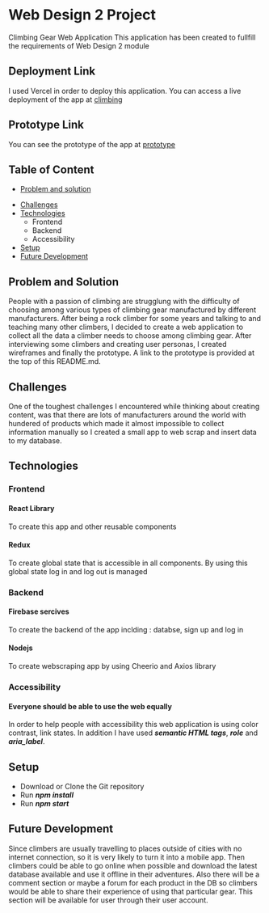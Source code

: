 # Web Design 2 Project

Climbing Gear Web Application
This application has been created to fullfill the requirements of Web Design 2 module

## Deployment Link

I used Vercel in order to deploy this application. You can access a live deployment of the app at [climbing](wd2-l3qh.vercel.app "climbing")

## Prototype Link

You can see the prototype of the app at [prototype](https://www.figma.com/file/PlJI9BBm7ZniBhL7d5Jbhf/prototype?node-id=0-1&t=0Asji8TXYb0LTCQm-0 "prototype")

## Table of Content

- [Problem and solution](##Problem-and-Solution)

* [Challenges](##Challenges)
* [Technologies](##Technologies)
  - Frontend
  - Backend
  - Accessibility
* [Setup](##Setup)
* [Future Development](##Future-Development)

## Problem and Solution

People with a passion of climbing are strugglung with the difficulty of choosing among various types of climbing gear manufactured by different manufacturers. After being a rock climber for some years and talking to and teaching many other climbers, I decided to create a web application to collect all the data a climber needs to choose among climbing gear. After interviewing some climbers and creating user personas, I created wireframes and finally the prototype. A link to the prototype is provided at the top of this README.md.

## Challenges

One of the toughest challenges I encountered while thinking about creating content, was that there are lots of manufacturers around the world with hundered of products which made it almost impossible to collect information manually so I created a small app to web scrap and insert data to my database.

## Technologies

### Frontend

#### React Library

To create this app and other reusable components

#### Redux

To create global state that is accessible in all components. By using this global state log in and log out is managed

### Backend

#### Firebase sercives

To create the backend of the app inclding : databse, sign up and log in

#### Nodejs

To create webscraping app by using Cheerio and Axios library

### Accessibility

#### Everyone should be able to use the web equally

In order to help people with accessibility this web application is using color contrast, link states. In addition I have used **_semantic HTML tags_**, **_role_** and **_aria_label_**.

## Setup

- Download or Clone the Git repository
- Run **_npm install_**
- Run **_npm start_**

## Future Development

Since climbers are usually travelling to places outside of cities with no internet connection, so it is very likely to turn it into a mobile app. Then climbers could be able to go online when possible and download the latest database available and use it offline in their adventures. Also there will be a comment section or maybe a forum for each product in the DB so climbers would be able to share their experience of using that particular gear. This section will be available for user through their user account.
